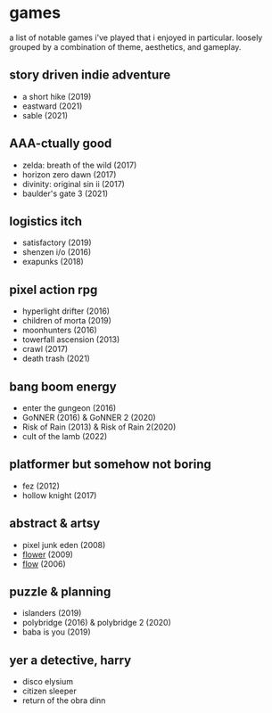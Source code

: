 # games

<!--epistemic=sapling-->

a list of notable games i've played that i enjoyed in particular. loosely grouped by a combination of theme, aesthetics, and gameplay.

## story driven indie adventure

- a short hike (2019)
- eastward (2021)
- sable (2021)

## AAA-ctually good

- zelda: breath of the wild (2017)
- horizon zero dawn (2017)
- divinity: original sin ii (2017)
- baulder's gate 3 (2021)

## logistics itch

- satisfactory (2019)
- shenzen i/o (2016)
- exapunks (2018)

## pixel action rpg

- hyperlight drifter (2016)
- children of morta (2019)
- moonhunters (2016)
- towerfall ascension (2013)
- crawl (2017)
- death trash (2021)

## bang boom energy

- enter the gungeon (2016)
- GoNNER (2016) & GoNNER 2 (2020)
- Risk of Rain (2013) & Risk of Rain 2(2020)
- cult of the lamb (2022)

## platformer but somehow not boring

- fez (2012)
- hollow knight (2017)

## abstract & artsy

- pixel junk eden (2008)
- [flower](<https://en.wikipedia.org/wiki/Flower_(video_game)>) (2009)
- [flow](<https://en.wikipedia.org/wiki/Flow_(video_game)>) (2006)

## puzzle & planning

- islanders (2019)
- polybridge (2016) & polybridge 2 (2020)
- baba is you (2019)

## yer a detective, harry

- disco elysium
- citizen sleeper
- return of the obra dinn
